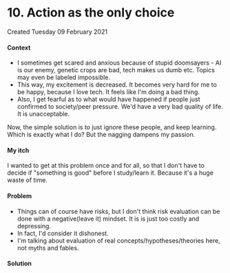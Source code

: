 # 10. Action as the only choice
Created Tuesday 09 February 2021

#### Context

* I sometimes get scared and anxious because of stupid doomsayers - AI is our enemy, genetic crops are bad, tech makes us dumb etc. Topics may even be labeled impossible.
* This way, my excitement is decreased. It becomes very hard for me to be happy, because I love tech. It feels like I'm doing a bad thing.
* Also, I get fearful as to what would have happened if people just confirmed to society/peer pressure. We'd have a very bad quality of life. It is unacceptable.


Now, the simple solution is to just ignore these people, and keep learning. Which is exactly what I do? But the nagging dampens my passion.

#### My itch
I wanted to get at this problem once and for all, so that I don't have to decide if "something is good" before I study/learn it. Because it's a huge waste of time.

#### Problem

* Things can of course have risks, but I don't think risk evaluation can be done with a negative(leave it) mindset. It is is just too costly and depressing.
* In fact, I'd consider it dishonest.
* I'm talking about evaluation of real concepts/hypotheses/theories here, not myths and fables.


#### Solution

